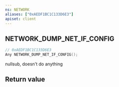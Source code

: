 ```yaml
---
ns: NETWORK
aliases: ["0xAEDF1BC1C133D6E3"]
apiset: client
---
```

## NETWORK_DUMP_NET_IF_CONFIG

```c
// 0xAEDF1BC1C133D6E3
Any NETWORK_DUMP_NET_IF_CONFIG();
```

nullsub, doesn't do anything


## Return value

